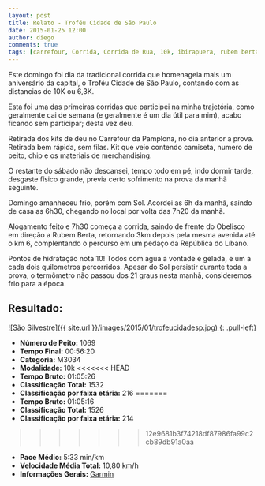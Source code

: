 ```yaml
---
layout: post
title: Relato - Troféu Cidade de São Paulo
date: 2015-01-25 12:00
author: diego
comments: true
tags: [carrefour, Corrida, Corrida de Rua, 10k, ibirapuera, rubem berta]
---
```


Este domingo foi dia da tradicional corrida que homenageia mais um aniversário da capital, o Troféu Cidade de São Paulo, contando com as distancias de 10K ou 6,3K.

Esta foi uma das primeiras corridas que participei na minha trajetória, como geralmente cai de semana (e geralmente é um dia útil para mim), acabo ficando sem participar; desta vez deu.

Retirada dos kits de deu no Carrefour da Pamplona, no dia anterior a prova. Retirada bem rápida, sem filas. Kit que veio contendo camiseta, numero de peito, chip e os materiais de merchandising.

O restante do sábado não descansei, tempo todo em pé, indo dormir tarde, desgaste físico grande, previa certo sofrimento na prova da manhã seguinte.

Domingo amanheceu frio, porém com Sol. Acordei as 6h da manhã, saindo de casa as 6h30, chegando no local por volta das 7h20 da manhã.

Alogamento feito e 7h30 começa a corrida, saindo de frente do Obelisco em direção a Rubem Berta, retornando 3km depois pela mesma avenida até o km 6, complentando o percurso em um pedaço da República do Líbano.

Pontos de hidratação nota 10! Todos com água a vontade e gelada, e um a cada dois quilometros percorridos. Apesar do Sol persistir durante toda a prova, o termômetro não passou dos 21 graus nesta manhã, consideremos frio para a época.

## Resultado:

<a href="/images/2015/01/trofeucidadesp_big.jpg">
![São Silvestre]({{ site.url }}/images/2015/01/trofeucidadesp.jpg)
</a>
{: .pull-left}

* **Número de Peito:** 1069
* **Tempo Final:** 00:56:20
* **Categoria:** M3034
* **Modalidade:** 10k
<<<<<<< HEAD
* **Tempo Bruto:** 01:05:26
* **Classificação Total:** 1532
* **Classificação por faixa etária:** 216
=======
* **Tempo Bruto:** 01:05:16
* **Classificação Total:** 1526
* **Classificação por faixa etária:** 214
>>>>>>> 12e9681b3f74218df87986fa99c2cb89db91a0aa
* **Pace Médio:** 5:33 min/km
* **Velocidade Média Total:** 10,80 km/h
* **Informações Gerais:** <a href="http://connect.garmin.com/modern/activity/682038971">Garmin</a>

